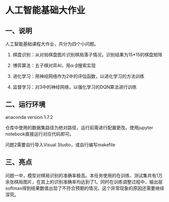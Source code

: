 # 人工智能基础大作业

## 一、说明

人工智能基础课程大作业，共分为四个小问题。

1. 棋盘识别：从对局棋盘图片识别棋局落子情况，识别结果为15*15的棋盘矩阵

2. 博弈算法：五子棋对弈AI，用α-β搜索实现

3. 进化学习：用神经网络作为2中的评估函数，以进化学习的方法训练

4. 监督学习：对3中的神经网络，以强化学习的DQN算法进行训练

## 二、运行环境

anaconda version 1.7.2

仓库中使用的数据集路径为绝对路径，运行前需进行配置更改。使用jupyter notebook直接运行对应代码即可。

问题2需要自行导入Visual Studio，或自行编写makefile

## 三、亮点

问题一中，模型对棋局识别的准确率极高。本任务使用的在训练、测试集共有1万余张棋局图片，在其上的识别准确率均达到了1。同时在训练调整过程中，输出层softmax得到结果数值出现了不符合预期的情况，这个异常现象的原因还需要继续深究。
